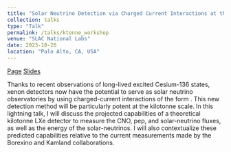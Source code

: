 ```yaml
---
title: "Solar Neutrino Detection via Charged Current Interactions at the Kilotonne Scale"
collection: talks
type: "Talk"
permalink: /talks/ktonne_workshop
venue: "SLAC National Labs"
date: 2023-10-26
location: "Palo Alto, CA, USA"
---
```


[Page](https://indico.slac.stanford.edu/event/8015/contributions/7175/)
[Slides](https://indico.slac.stanford.edu/event/8015/contributions/7175/attachments/3500/9686/Richardson_Glenn_ktonne_workshop.pdf)

Thanks to recent observations of long-lived excited Cesium-136 states, xenon detectors now have the potential to serve as solar neutrino observatories by using charged-current interactions of the form . This new detection method will be particularly potent at the kilotonne scale. In this lightning talk, I will discuss the projected capabilities of a theoretical kilotonne LXe detector to measure the CNO, pep, and  solar-neutrino fluxes, as well as the energy of the  solar-neutrinos. I will also contextualize these predicted capabilities relative to the current measurements made by the Borexino and Kamland collaborations.